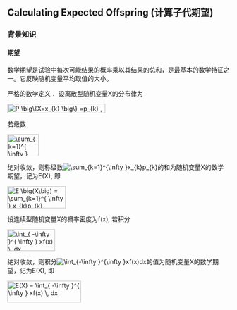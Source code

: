## Calculating Expected Offspring (计算子代期望)

### 背景知识

#### 期望

数学期望是试验中每次可能结果的概率乘以其结果的总和，是最基本的数学特征之一。它反映随机变量平均取值的大小。

严格的数学定义： 设离散型随机变量X的分布律为

<img src="http://www.sciweavers.org/tex2img.php?eq=P%20%5Cbig%5C%7BX%3Dx_%7Bk%7D%20%5Cbig%5C%7D%20%3Dp_%7Bk%7D%20%2C%20k%3D1%2C2%2C%20%5Ccdots%20&bc=White&fc=Black&im=jpg&fs=12&ff=arev&edit=0" align="center" border="0" alt="P \big\{X=x_{k} \big\} =p_{k} , k=1,2, \cdots " width="222" height="21" />

若级数

<img src="http://www.sciweavers.org/tex2img.php?eq=%5Csum_%7Bk%3D1%7D%5E%7B%20%5Cinfty%20%7D%20%20x_%7Bk%7D%20%20p_%7Bk%7D%20&bc=White&fc=Black&im=jpg&fs=12&ff=arev&edit=0" align="center" border="0" alt="\sum_{k=1}^{ \infty }  x_{k}  p_{k} " width="71" height="50" />

绝对收敛，则称级数<img src="https://latex.codecogs.com/gif.latex?\sum_{k=1}^{\infty&space;}x_{k}p_{k}" title="\sum_{k=1}^{\infty }x_{k}p_{k}" />的和为随机变量X的数学期望，记为E(X), 即

<img src="http://www.sciweavers.org/tex2img.php?eq=E%20%5Cbig%28X%5Cbig%29%20%3D%20%5Csum_%7Bk%3D1%7D%5E%7B%20%5Cinfty%20%7D%20x_%7Bk%7Dp_%7Bk%7D&bc=White&fc=Black&im=jpg&fs=12&ff=arev&edit=0" align="center" border="0" alt="E \big(X\big) = \sum_{k=1}^{ \infty } x_{k}p_{k}" width="132" height="50" />

设连续型随机变量X的概率密度为f(x), 若积分

<img src="http://www.sciweavers.org/tex2img.php?eq=%5Cint_%7B%20-%5Cinfty%20%7D%5E%7B%20%5Cinfty%20%7D%20xf%28x%29%20%5C%2C%20dx&bc=White&fc=Black&im=jpg&fs=12&ff=arev&edit=0" align="center" border="0" alt="\int_{ -\infty }^{ \infty } xf(x) \, dx" width="108" height="49" />

绝对收敛，则积分<img src="https://latex.codecogs.com/gif.latex?\int_{-\infty&space;}^{\infty&space;}xf(x)dx" title="\int_{-\infty }^{\infty }xf(x)dx" />的值为随机变量X的数学期望，记为E(X), 即

<img src="http://www.sciweavers.org/tex2img.php?eq=E%28X%29%20%3D%20%5Cint_%7B%20-%5Cinfty%20%7D%5E%7B%20%5Cinfty%20%7D%20xf%28x%29%20%5C%2C%20dx&bc=White&fc=Black&im=jpg&fs=12&ff=arev&edit=0" align="center" border="0" alt="E(X) = \int_{ -\infty }^{ \infty } xf(x) \, dx" width="167" height="49" />




